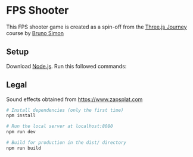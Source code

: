 # FPS Shooter
This FPS shooter game is created as a spin-off from the [Three.js Journey](https://threejs-journey.com) course by [Bruno Simon](https://bruno-simon.com)

## Setup
Download [Node.js](https://nodejs.org/en/download/).
Run this followed commands:

## Legal
Sound effects obtained from <https://www.zapsplat.com>

``` bash
# Install dependencies (only the first time)
npm install

# Run the local server at localhost:8080
npm run dev

# Build for production in the dist/ directory
npm run build
```
